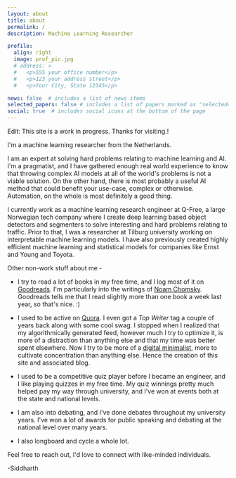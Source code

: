 ```yaml
---
layout: about
title: about
permalink: /
description: Machine Learning Researcher

profile:
  align: right
  image: prof_pic.jpg
  # address: >
  #   <p>555 your office number</p>
  #   <p>123 your address street</p>
  #   <p>Your City, State 12345</p>

news: false  # includes a list of news items
selected_papers: false # includes a list of papers marked as "selected={true}"
social: true  # includes social icons at the bottom of the page
---
```


Edit: This site is a work in progress. Thanks for visiting.!

I'm a machine learning researcher from the Netherlands.

I am an expert at solving hard problems relating to machine learning and AI. I'm a pragmatist, and I have gathered enough real world experience to know that throwing complex AI models at all of the world's problems is not a viable solution. On the other hand, there is most probably a useful AI method that could benefit your use-case, complex or otherwise. Automation, on the whole is most definitely a good thing.

I currently work as a machine learning research engineer at Q-Free, a large Norwegian tech company where I create deep learning based object detectors and segmenters to solve interesting and hard problems relating to traffic. Prior to that, I was a researcher at Tilburg university working on interpretable machine learning models. I have also previously created highly efficient machine learning and statistical models for companies like Ernst and Young and Toyota.

Other non-work stuff about me - 

* I try to read a lot of books in my free time, and I log most of it on [Goodreads](https://www.goodreads.com/user/show/22339774-siddharth-ravi). I'm particularly into the writings of [Noam Chomsky](https://www.goodreads.com/book/show/194805.Understanding_Power?ac=1&from_search=true&qid=g5McUTzLFO&rank=5). Goodreads tells me that I read slightly more than one book a week last year, so that's nice. :)

* I used to be active on [Quora](https://www.quora.com/profile/Siddharth-Ravi-2). I even got a *Top Writer* tag a couple of years back along with some cool swag. I stopped when I realized that my algorithmically generated feed, however much I try to optimize it, is more of a distraction than anything else and that my time was better spent elsewhere.  Now I try to be more of a [digital minimalist](https://www.calnewport.com/blog/2016/12/18/on-digital-minimalism/), more to cultivate concentration than anything else. Hence the creation of this site and associated blog.

* I used to be a competitive quiz player before I became an engineer, and I like playing quizzes in my free time. My quiz winnings pretty much helped pay my way through university, and I've won at events both at the state and national levels. 

* I am also into debating, and I've done debates throughout my university years. I've won a lot of awards for public speaking and debating at the national level over many years.

* I also longboard and cycle a whole lot.

Feel free to reach out, I'd love to connect with like-minded individuals.

-Siddharth

